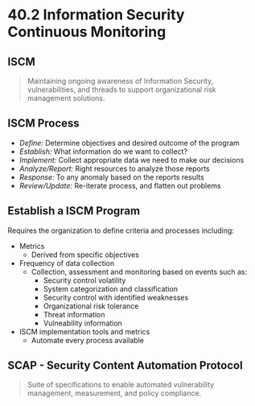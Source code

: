 # 40.2 Information Security Continuous Monitoring

## ISCM 

> Maintaining ongoing awareness of Information Security, vulnerabilities, and threads to support organizational risk management solutions.


## ISCM Process

* *Define:* Determine objectives and desired outcome of the program
* *Establish:* What information do we want to collect?
* *Implement:* Collect appropriate data we need to make our decisions
* *Analyze/Report:* Right resources to analyze those reports
* *Response:* To any anomaly based on the reports results
* *Review/Update:* Re-iterate process, and flatten out problems

## Establish a ISCM Program

Requires the organization to define criteria and processes including:

* Metrics
    * Derived from specific objectives
* Frequency of data collection
    * Collection, assessment and monitoring based on events such as:
        * Security control volatility
        * System categorization and classification
        * Security control with identified weaknesses
        * Organizational risk tolerance
        * Threat information
        * Vulneability information
* ISCM implementation tools and metrics
    * Automate every process available

## SCAP - Security Content Automation Protocol

> Suite of specifications to enable automated vulnerability management, measurement, and policy compliance.
